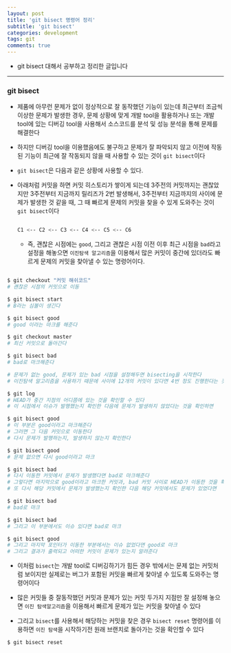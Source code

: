 ```yaml
---
layout: post
title: 'git bisect 명령어 정리'
subtitle: 'git bisect'
categories: development
tags: git
comments: true
---
```


- git bisect 대해서 공부하고 정리한 글입니다

---

### git bisect

- 제품에 아무런 문제가 없이 정상적으로 잘 동작했던 기능이 있는데 최근부터 조금씩 이상한 문제가 발생한 경우, 문제 상황에 맞게 개발 tool을 활용하거나 또는 개발 tool에 있는 디버깅 tool을 사용해서 소스코드를 분석 및 성능 분석을 통해 문제를 해결한다

- 하지만 디버깅 tool을 이용했음에도 불구하고 문제가 잘 파악되지 않고 이전에 작동된 기능이 최근에 잘 작동되지 않을 때 사용할 수 있는 것이 `git bisect`이다

- `git bisect`은 다음과 같은 상황에 사용할 수 있다.

- 아래처럼 커밋을 하면 커밋 히스토리가 쌓이게 되는데 3주전의 커밋까지는 괜찮았지만 3주전부터 지금까지 릴리즈가 2번 발생해서, 3주전부터 지금까지의 사이에 문제가 발생한 것 같을 때, 그 때 빠르게 문제의 커밋을 찾을 수 있게 도와주는 것이 `git bisect`이다

  ```bash

  C1 <-- C2 <-- C3 <-- C4 <-- C5 <-- C6

  ```

  - 즉, 괜찮은 시점에는 `good`, 그리고 괜찮은 시점 이전 이후 최근 시점을 `bad`라고 설정을 해놓으면 `이진탐색 알고리즘`을 이용해서 많은 커밋이 중간에 있더라도 빠르게 문제의 커밋을 찾아낼 수 있는 명령어이다.

```bash

$ git checkout "커밋 해쉬코드"
# 괜찮은 시점의 커밋으로 이동

$ git bisect start
# B라는 심볼이 생긴다

$ git bisect good
# good 이라는 마크를 해준다

$ git checkout master
# 최신 커밋으로 돌아간다

$ git bisect bad
# bad로 마크해준다

# 문제가 없는 good, 문제가 있는 bad 시점을 설정해두면 bisecting을 시작한다
# 이진탐색 알고리즘을 사용하기 때문에 사이에 12개의 커밋이 있다면 4번 정도 진행한다는 것을 보여준다

$ git log
# HEAD가 중간 지점의 어디쯤에 있는 것을 확인할 수 있다
# 이 시점에서 이슈가 발행했는지 확인한 다음에 문제가 발생하지 않았다는 것을 확인하면

$ git bisect good
# 이 부분은 good이라고 마크해준다
# 그러면 그 다음 커밋으로 이동한다
# 다시 문제가 발행하는지, 발생하지 않는지 확인한다

$ git bisect good
# 문제 없으면 다시 good이라고 마크

$ git bisect bad
# 다시 이동한 커밋에서 문제가 발생했다면 bad로 마크해준다
# 그렇다면 마지막으로 good이라고 마크한 커밋과, bad 커밋 사이로 HEAD가 이동한 것을 확인할 수 있다
# 또 다시 해당 커밋에서 문제가 발생했는지 확인한 다음 해당 커밋에서도 문제가 있었다면

$ git bisect bad
# bad로 마크

$ git bisect bad
# 그리고 이 부분에서도 이슈 있다면 bad로 마크

$ git bisect good
# 그리고 마지막 포인터가 이동한 부분에서는 이슈 없었다면 good로 마크
# 그리고 결과가 출력되고 어떠한 커밋이 문제가 있는지 알려준다

```

- 이처럼 `bisect`는 개발 tool로 디버깅하기가 힘든 경우 밖에서는 문제 없는 커밋처럼 보이지만 실제로는 버그가 포함된 커밋을 빠르게 찾아낼 수 있도록 도와주는 명령어이다

- 많은 커밋들 중 잘동작했던 커밋과 문제가 있는 커밋 두가지 지점만 잘 설정해 놓으면 `이진 탐색알고리즘`을 이용해서 빠르게 문제가 있는 커밋을 찾아낼 수 있다

- 그리고 `bisect`를 사용해서 해당하는 커밋을 찾은 경우 `bisect reset` 명령어를 이용하면 `이진 탐색`을 시작하기전 원래 브랜치로 돌아가는 것을 확인할 수 있다

```bash
$ git bisect reset

```
